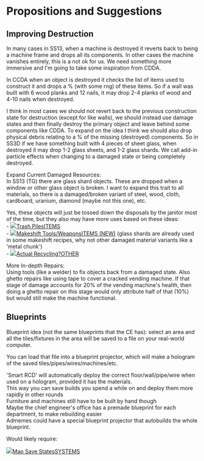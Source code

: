 # Propositions and Suggestions

## Improving Destruction <img src="https://lh3.googleusercontent.com/Gu82RVgvMEJshQ79i0fFAW66sFtgTQLpF0AfwWAyR1F3l7HRUfMEF4FfTpmX8vjrk_9rxG7ehL-0jjHLnOS2A6S8CC0wLM7EWRi5OGGk5-j8qg-7am-LlKL4CxpPE6MiTQBYwsnmByIs66rAcKTFVw" alt="" data-size="line">

In many cases in SS13, when a machine is destroyed it reverts back to being a machine frame and drops all its components. In other cases the machine vanishes entirely, this is a not ok for us. We need something more immersive and I'm going to take some inspiration from CDDA.

In CCDA when an object is destroyed it checks the list of items used to construct it and drops a % (with some rng) of these items. So if a wall was built with 6 wood planks and 12 nails, it may drop 2-4 planks of wood and 4-10 nails when destroyed.

I think in most cases we should not revert back to the previous construction state for destruction (except for like walls), we should instead use damage states and then finally destroy the primary object and leave behind some components like CDDA. To expand on the idea I think we should also drop physical debris relating to a % of the missing (destroyed) components. So in SS3D if we have something built with 4 pieces of sheet glass, when destroyed it may drop 1-2 glass sheets, and 1-2 glass shards. We call add-in particle effects when changing to a damaged state or being completely destroyed.

Expand Current Damaged Resources:\
In SS13 (TG) there are glass shard objects. These are dropped when a window or other glass object is broken. I want to expand this trait to all materials, so there is a damaged/broken variant of steel, wood, cloth, cardboard, uranium, diamond (maybe not this one), etc.

Yes, these objects will just be tossed down the disposals by the janitor most of the time, but they also may have more uses based on these ideas:\
\- [![](https://fd-assets.prod.atl-paas.net/image/logos/contrib/trello/icons/blue.svg)Trash PilesITEMS](https://trello.com/c/9acuY9cH/260-trash-piles)\
\- [![](https://fd-assets.prod.atl-paas.net/image/logos/contrib/trello/icons/blue.svg)Makeshift Tools/WeaponsITEMS (NEW)](https://trello.com/c/b67Br6z8/36-makeshift-tools-weapons) (glass shards are already used in some makeshift recipes, why not other damaged material variants like a 'metal chunk')\
\- [![](https://fd-assets.prod.atl-paas.net/image/logos/contrib/trello/icons/blue.svg)Actual Recycling?OTHER](https://trello.com/c/HK0neL1q/252-actual-recycling)

More In-depth Repairs:\
Using tools (like a welder) to fix objects back from a damaged state. Also ghetto repairs like using tape to cover a cracked vending machine. If that stage of damage accounts for 20% of the vending machine's health, then doing a ghetto repair on this stage would only attribute half of that (10%) but would still make the machine functional.

## Blueprints <img src="https://lh3.googleusercontent.com/Gu82RVgvMEJshQ79i0fFAW66sFtgTQLpF0AfwWAyR1F3l7HRUfMEF4FfTpmX8vjrk_9rxG7ehL-0jjHLnOS2A6S8CC0wLM7EWRi5OGGk5-j8qg-7am-LlKL4CxpPE6MiTQBYwsnmByIs66rAcKTFVw" alt="" data-size="line">

Blueprint idea (not the same blueprints that the CE has): select an area and all the tiles/fixtures in the area will be saved to a file on your real-world computer.

You can load that file into a blueprint projector, which will make a hologram of the saved tiles/pipes/wires/machines/etc.

'Smart RCD' will automatically deploy the correct floor/wall/pipe/wire when used on a hologram, provided it has the materials.\
This way you can save builds you spend a while on and deploy them more rapidly in other rounds\
Furniture and machines still have to be built by hand though\
Maybe the chief engineer's office has a premade blueprint for each department, to make rebuilding easier\
Admemes could have a special blueprint projector that autobuilds the whole blueprint.

Would likely require:&#x20;

[![](https://fd-assets.prod.atl-paas.net/image/logos/contrib/trello/icons/blue.svg)Map Save StatesSYSTEMS](https://trello.com/c/2hMA1WGf/84-map-save-states)
